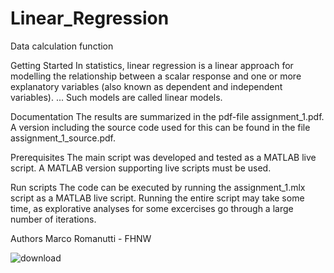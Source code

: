 
# Linear_Regression
Data calculation function

Getting Started
In statistics, linear regression is a linear approach for modelling the relationship between a scalar response and one or more explanatory variables (also known as dependent and independent variables). ... Such models are called linear models.

Documentation
The results are summarized in the pdf-file assignment_1.pdf. A version including the source code used for this can be found in the file assignment_1_source.pdf.

Prerequisites
The main script was developed and tested as a MATLAB live script. A MATLAB version supporting live scripts must be used.

Run scripts
The code can be executed by running the assignment_1.mlx script as a MATLAB live script. Running the entire script may take some time, as explorative analyses for some excercises go through a large number of iterations.

Authors
Marco Romanutti - FHNW

![download](https://user-images.githubusercontent.com/86318286/129020015-1cce0f1b-4b71-41f4-8169-68e5777b047b.png)
